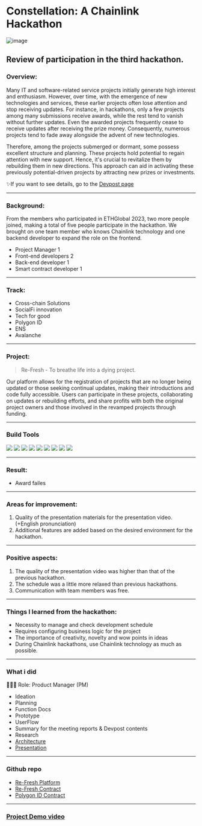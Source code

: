 # Constellation: A Chainlink Hackathon
![image](https://github.com/Joseph-hackathon/hackathon/assets/144579614/7a12da1e-f7b0-4270-b8b5-73b904977b86)

## Review of participation in the third hackathon.

### Overview:
Many IT and software-related service projects initially generate high interest and enthusiasm. However, over time, with the emergence of new technologies and services, these earlier projects often lose attention and stop receiving updates. For instance, in hackathons, only a few projects among many submissions receive awards, while the rest tend to vanish without further updates. Even the awarded projects frequently cease to receive updates after receiving the prize money. Consequently, numerous projects tend to fade away alongside the advent of new technologies.

Therefore, among the projects submerged or dormant, some possess excellent structure and planning. These projects hold potential to regain attention with new support. Hence, it's crucial to revitalize them by rebuilding them in new directions. This approach can aid in activating these previously potential-driven projects by attracting new prizes or investments.

✨If you want to see details, go to the [Devpost page](https://devpost.com/software/re-fresh-0ocer8)

---
### Background:
From the members who participated in ETHGlobal 2023, two more people joined, making a total of five people participate in the hackathon.
We brought on one team member who knows Chainlink technology and one backend developer to expand the role on the frontend.
- Project Manager 1
- Front-end developers 2
- Back-end developer 1
- Smart contract developer 1

---
### Track:
- Cross-chain Solutions
- SocialFi innovation
- Tech for good
- Polygon ID
- ENS
- Avalanche

---
### Project:
> Re-Fresh - To breathe life into a dying project.

Our platform allows for the registration of projects that are no longer being updated or those seeking continual updates, making their introductions and code fully accessible. Users can participate in these projects, collaborating on updates or rebuilding efforts, and share profits with both the original project owners and those involved in the revamped projects through funding.

---
### Build Tools
<img src="https://img.shields.io/badge/Typescript-3178C6?style=flat&logo=typescript&logoColor=white"/> <img src="https://img.shields.io/badge/Go-00ADD8?style=flat&logo=go&logoColor=white"/> <img src="https://img.shields.io/badge/JavaScript-F7DF1E?style=flat&logo=javascript&logoColor=white"/> <img src="https://img.shields.io/badge/Next.js-ffffff?style=flat&logo=nextdotjs&logoColor=black"/> <img src="https://img.shields.io/badge/React-61DAFB?style=flat&logo=react&logoColor=white"/> <img src="https://img.shields.io/badge/Solidity-363636?style=flat&logo=solidity&logoColor=white"/> <img src="https://img.shields.io/badge/Web3.js-F16822?style=flat&logo=web3dotjs&logoColor=white"/> <img src="https://img.shields.io/badge/Chainlink-375BD2?style=flat&logo=chainlink&logoColor=white"/> <img src="https://img.shields.io/badge/Polygon-7B3FE4?style=flat&logo=polygon&logoColor=white"/>

---
### Result:
- Award failes

---
### Areas for improvement:
1) Quality of the presentation materials for the presentation video. (+English pronunciation)
2) Additional features are added based on the desired environment for the hackathon.

---
### Positive aspects:
1) The quality of the presentation video was higher than that of the previous hackathon.
2) The schedule was a little more relaxed than previous hackathons.
3) Communication with team members was free.

---
### Things I learned from the hackathon:
- Necessity to manage and check development schedule
- Requires configuring business logic for the project
- The importance of creativity, novelty and wow points in ideas
- During Chainlink hackathons, use Chainlink technology as much as possible.

---
### What i did
👨🏼‍💻 Role: Product Manager (PM)

- Ideation
- Planning
- Function Docs
- Prototype
- UserFlow
- Summary for the meeting reports & Devpost contents
- Research
- [Architecture](https://www.figma.com/file/IXlLupEs7feIdchqNzIBVF/Presentation?type=design&node-id=18%3A2&mode=design&t=2m0iXdd1GjsOZjbc-1)
- [Presentation](https://youtu.be/pF-R-LahacM?si=ZbkgTPuKbPLRTkJq)

---
### Github repo
- [Re-Fresh Platform](https://github.com/orgs/hackathemy/repositories) 
- [Re-Fresh Contract](https://github.com/hackathemy/refresh-contract)
- [Polygon ID Contract](https://github.com/hackathemy/polygon-id)

---
### [Project Demo video](https://youtu.be/pF-R-LahacM?si=iyR7Zb04HZkJTIxU)
